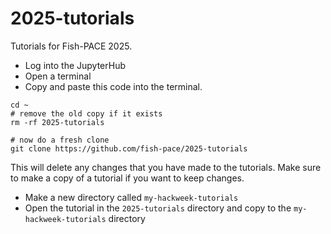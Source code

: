 # 2025-tutorials

Tutorials for Fish-PACE 2025. 

* Log into the JupyterHub
* Open a terminal
* Copy and paste this code into the terminal.
```
cd ~
# remove the old copy if it exists
rm -rf 2025-tutorials

# now do a fresh clone
git clone https://github.com/fish-pace/2025-tutorials
```

This will delete any changes that you have made to the tutorials. Make sure to make a copy of a tutorial if you want to keep changes.

* Make a new directory called `my-hackweek-tutorials`
* Open the tutorial in the `2025-tutorials` directory and copy to the `my-hackweek-tutorials` directory

